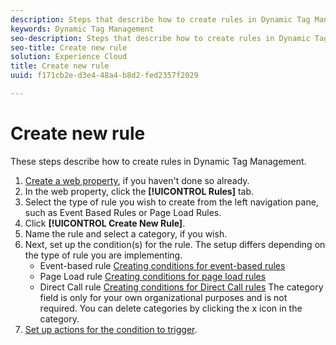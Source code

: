```yaml
---
description: Steps that describe how to create rules in Dynamic Tag Management.
keywords: Dynamic Tag Management
seo-description: Steps that describe how to create rules in Dynamic Tag Management.
seo-title: Create new rule
solution: Experience Cloud
title: Create new rule
uuid: f171cb2e-d3e4-48a4-b8d2-fed2357f2029

---
```


# Create new rule

These steps describe how to create rules in Dynamic Tag Management.

1. [Create a web property](../../administration/web-property.md#task_AE34E23EC47B4E9C8634782C05D9DC09), if you haven't done so already.
1. In the web property, click the **[!UICONTROL Rules]** tab.
1. Select the type of rule you wish to create from the left navigation pane, such as Event Based Rules or Page Load Rules.
1. Click **[!UICONTROL Create New Rule]**.
1. Name the rule and select a category, if you wish.
1. Next, set up the condition(s) for the rule. The setup differs depending on the type of rule you are implementing.
   + Event-based rule
     [Creating conditions for event-based rules](../../managing-resources/create-rules/t-rules-event-conditions.md#task_A122DE72110F4579A91F9D96D92D39FC)
   + Page Load rule
     [Creating conditions for page load rules](../../managing-resources/create-rules/t-rules-page-conditions.md#task_69B41CB230EE4530A755D91233F73706)
   + Direct Call rule
     [Creating conditions for Direct Call rules](../../managing-resources/create-rules/t-rules-direct-conditions.md#task_85EB8F01775A402BA53B8298F0AADA09)
     The category field is only for your own organizational purposes and is not required. You can delete categories by clicking the x icon in the category. 
1. [Set up actions for the condition to trigger](../../managing-resources/create-rules/t-rules-actions.md#task_94DFE0D8B53A43E2892851BABE381121).
